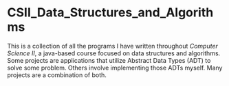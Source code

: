 # CSII_Data_Structures_and_Algorithms

This is a collection of all the programs I have written throughout _Computer Science II_, a java-based course focused on data structures and algorithms. Some projects are applications that utilize Abstract Data Types (ADT) to solve some problem. Others involve implementing those ADTs myself. Many projects are a combination of both.
